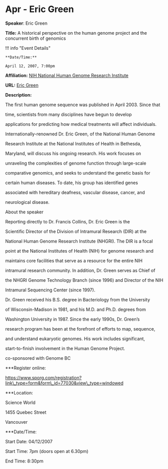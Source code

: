 # Apr - Eric Green

**Speaker**: Eric Green

**Title:** A historical perspective on the human genome project and the concurrent birth of genomics

!!! info "Event Details"
    
    
    **Date/Time:**
    
    April 12, 2007, 7:00pm

**Affiliation:** [NIH National Human Genome Research Institute](http://www.genome.gov/)

**URL:** [Eric Green](http://www.genome.gov/10000452)

**Description:**

The first human genome sequence was published in April 2003. Since that

time, scientists from many disciplines have begun to develop

applications for predicting how medical treatments will affect individuals.

Internationally-renowned Dr. Eric Green, of the National Human Genome

Research Institute at the National Institutes of Health in Bethesda,

Maryland, will discuss his ongoing research. His work focuses on

unraveling the complexities of genome function through large-scale

comparative genomics, and seeks to understand the genetic basis for

certain human diseases. To date, his group has identified genes

associated with hereditary deafness, vascular disease, cancer, and

neurological disease.

About the speaker

Reporting directly to Dr. Francis Collins, Dr. Eric Green is the

Scientific Director of the Division of Intramural Research (DIR) at the

National Human Genome Research Institute (NHGRI). The DIR is a focal

point at the National Institutes of Health (NIH) for genome research and

maintains core facilities that serve as a resource for the entire NIH

intramural research community. In addition, Dr. Green serves as Chief of

the NHGRI Genome Technology Branch (since 1996) and Director of the NIH

Intramural Sequencing Center (since 1997).

Dr. Green received his B.S. degree in Bacteriology from the University

of Wisconsin-Madison in 1981, and his M.D. and Ph.D. degrees from

Washington University in 1987. Since the early 1990s, Dr. Green’s

research program has been at the forefront of efforts to map, sequence,

and understand eukaryotic genomes. His work includes significant,

start-to-finish involvement in the Human Genome Project.

co-sponsored with Genome BC

\*\*\*Register online:

https://www.sporg.com/registration?link\_type=form&form\_id=77030&view\_type=windowed

\*\*\*Location:

Science World

1455 Quebec Street

Vancouver

\*\*\*Date/Time:

Start Date: 04/12/2007

Start Time: 7pm (doors open at 6.30pm)

End Time: 8:30pm

